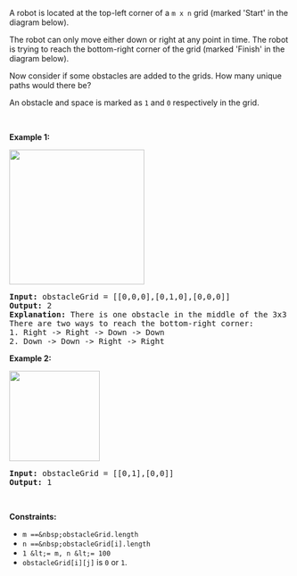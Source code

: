 A robot is located at the top-left corner of a `` m x n `` grid (marked 'Start' in the diagram below).

The robot can only move either down or right at any point in time. The robot is trying to reach the bottom-right corner of the grid (marked 'Finish' in the diagram below).

Now consider if some obstacles are added to the grids. How many unique paths would there be?

An obstacle and space is marked as `` 1 `` and `` 0 `` respectively in the grid.

&nbsp;

__Example 1:__

<img alt="" src="https://assets.leetcode.com/uploads/2020/11/04/robot1.jpg" style="width: 242px; height: 242px;"/>

<pre>
<strong>Input:</strong> obstacleGrid = [[0,0,0],[0,1,0],[0,0,0]]
<strong>Output:</strong> 2
<strong>Explanation:</strong> There is one obstacle in the middle of the 3x3 grid above.
There are two ways to reach the bottom-right corner:
1. Right -&gt; Right -&gt; Down -&gt; Down
2. Down -&gt; Down -&gt; Right -&gt; Right
</pre>

__Example 2:__

<img alt="" src="https://assets.leetcode.com/uploads/2020/11/04/robot2.jpg" style="width: 162px; height: 162px;"/>

<pre>
<strong>Input:</strong> obstacleGrid = [[0,1],[0,0]]
<strong>Output:</strong> 1
</pre>

&nbsp;

__Constraints:__

*   `` m ==&nbsp;obstacleGrid.length ``
*   `` n ==&nbsp;obstacleGrid[i].length ``
*   `` 1 &lt;= m, n &lt;= 100 ``
*   `` obstacleGrid[i][j] `` is `` 0 `` or `` 1 ``.